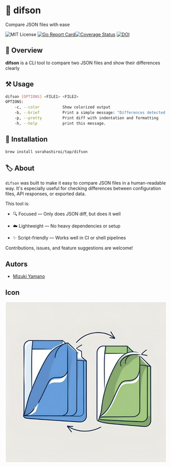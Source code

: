 # :bookmark: difson
Compare JSON files with ease


![MIT License](https://img.shields.io/badge/license-MIT-blue "MIT License")
[![Go Report Card](https://goreportcard.com/badge/github.com/sorahashiroi/difson)](https://goreportcard.com/report/github.com/sorahashiroi/difson)[![Coverage Status](https://coveralls.io/repos/github/sorahashiroi/difson/badge.svg)](https://coveralls.io/github/sorahashiroi/difson)
[![DOI](https://zenodo.org/badge/964324284.svg)](https://doi.org/10.5281/zenodo.15363436)


## :pushpin: Overview
**difson** is a CLI tool to compare two JSON files and show their differences clearly

## :hammer_and_pick: Usage

```sh
difson [OPTIONS] <FILE1> <FILE2>
OPTIONS:
    -c, --color          Show colorized output
    -b, --brief          Print a simple message: "Differences detected." or "No differences found."
    -p, --pretty         Print diff with indentation and formatting
    -h, --help           print this message.
```

## :file_folder: Installation

```sh
brew install sorahashiroi/tap/difson
```

## :label: About
`difson` was built to make it easy to compare JSON files in a human-readable way.
It's especially useful for checking differences between configuration files, API responses, or exported data.

This tool is:

- :mag: Focused — Only does JSON diff, but does it well

- :cloud: Lightweight — No heavy dependencies or setup

- :sparkles: Script-friendly — Works well in CI or shell pipelines

Contributions, issues, and feature suggestions are welcome!

## Autors
- [Mizuki Yamano](https://github.com/sorahashiroi)

## Icon
![Difson Icon](./docs/assets/logo.png "difson Icon")
